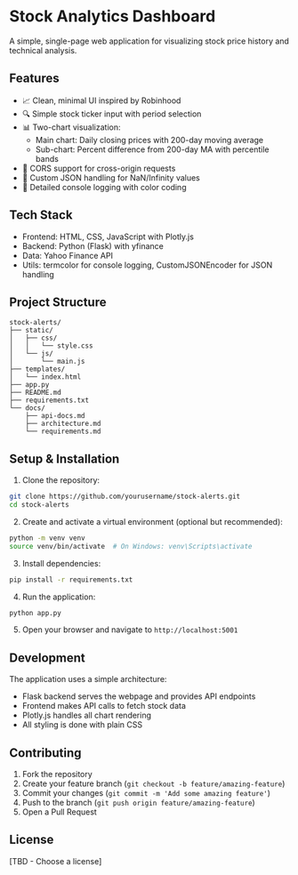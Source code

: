 # Stock Analytics Dashboard

A simple, single-page web application for visualizing stock price history and technical analysis.

## Features

- 📈 Clean, minimal UI inspired by Robinhood
- 🔍 Simple stock ticker input with period selection
- 📊 Two-chart visualization:
  - Main chart: Daily closing prices with 200-day moving average
  - Sub-chart: Percent difference from 200-day MA with percentile bands
- 🔄 CORS support for cross-origin requests
- 🎨 Custom JSON handling for NaN/Infinity values
- 📝 Detailed console logging with color coding

## Tech Stack

- Frontend: HTML, CSS, JavaScript with Plotly.js
- Backend: Python (Flask) with yfinance
- Data: Yahoo Finance API
- Utils: termcolor for console logging, CustomJSONEncoder for JSON handling

## Project Structure

```
stock-alerts/
├── static/
│   ├── css/
│   │   └── style.css
│   └── js/
│       └── main.js
├── templates/
│   └── index.html
├── app.py
├── README.md
├── requirements.txt
└── docs/
    ├── api-docs.md
    ├── architecture.md
    └── requirements.md
```

## Setup & Installation

1. Clone the repository:
```bash
git clone https://github.com/yourusername/stock-alerts.git
cd stock-alerts
```

2. Create and activate a virtual environment (optional but recommended):
```bash
python -m venv venv
source venv/bin/activate  # On Windows: venv\Scripts\activate
```

3. Install dependencies:
```bash
pip install -r requirements.txt
```

4. Run the application:
```bash
python app.py
```

5. Open your browser and navigate to `http://localhost:5001`

## Development

The application uses a simple architecture:
- Flask backend serves the webpage and provides API endpoints
- Frontend makes API calls to fetch stock data
- Plotly.js handles all chart rendering
- All styling is done with plain CSS

## Contributing

1. Fork the repository
2. Create your feature branch (`git checkout -b feature/amazing-feature`)
3. Commit your changes (`git commit -m 'Add some amazing feature'`)
4. Push to the branch (`git push origin feature/amazing-feature`)
5. Open a Pull Request

## License

[TBD - Choose a license]
